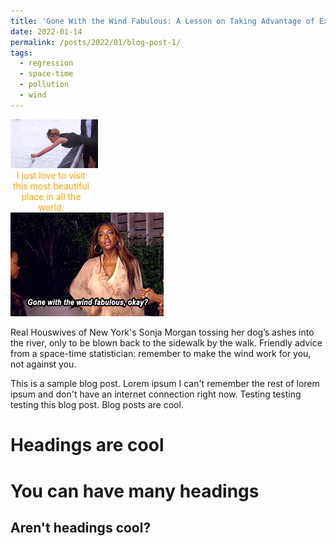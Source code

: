 ```yaml
---
title: 'Gone With the Wind Fabulous: A Lesson on Taking Advantage of External Forces in Life and Statistical Modeling'
date: 2022-01-14
permalink: /posts/2022/01/blog-post-1/
tags:
  - regression
  - space-time
  - pollution
  - wind
---
```


<a style='text-decoration: none; color: orange;'>
  <img src='/images/sonja_morgan.gif' style='width: 140px'>
  <div style='width: 130px; text-align: center;'>I just love to visit this most beautiful place in all the world.</div>
</a>

<img src='/images/kenya_moore.gif'>

Real Houswives of New York's Sonja Morgan tossing her dog’s ashes into the river, only to be blown back to the sidewalk by the walk.
Friendly advice from a space-time statistician: remember to make the wind work for you, not against you.

This is a sample blog post. Lorem ipsum I can't remember the rest of lorem ipsum and don't have an internet connection right now. Testing testing testing this blog post. Blog posts are cool.

Headings are cool
======

You can have many headings
======

Aren't headings cool?
------
